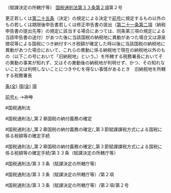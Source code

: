 （賦課決定の所轄庁等）
[国税通則法第３３条第２項](国税通則法＿＿＿＿＿第３３条第２項)第２号

更正若しくは[第二十五条](国税通則法＿＿＿＿＿第２５条第１項)（決定）の規定による決定で[前号](国税通則法＿＿＿＿＿第３３条第２項第１号)に規定するもの以外のもの若しくは期限後申告書若しくは修正申告書の提出（[第二十一条第二項](国税通則法＿＿＿＿＿第２１条第２項)（納税申告書の提出先等）の規定に該当する場合にあつては、同条第三項の規定による当該申告書の送付）があつた後に当該国税の納税地に異動があつた場合又は源泉徴収等による国税につき納付すべき税額が確定した時以後に当該国税の納税地に異動があつた場合において、これらの異動に係る納税地で現在の納税地以外のもの（以下この号において「旧納税地」という。）を所轄する税務署長においてその異動の事実が知れず、又はその異動後の納税地が判明せず、かつ、その知れないこと又は判明しないことにつきやむを得ない事情があるとき　旧納税地を所轄する税務署長

[条(全)](国税通則法＿＿＿＿＿第３３条_.md)    [項(全)](国税通則法＿＿＿＿＿第３３条第２項_.md)    [項](国税通則法＿＿＿＿＿第３３条第２項.md)

[前号←](国税通則法＿＿＿＿＿第３３条第２項第１号.md)  ~~→次号~~

#国税通則法

#国税通則法/_第２章国税の納付義務の確定

#国税通則法/_第２章国税の納付義務の確定/_第３節賦課課税方式による国税に係る税額等の確定手続

#国税通則法/_第２章国税の納付義務の確定/_第３節賦課課税方式による国税に係る税額等の確定手続/第３３条（賦課決定の所轄庁等）

#国税通則法/第３３条（賦課決定の所轄庁等）

#国税通則法/第３３条（賦課決定の所轄庁等）/第２項

#国税通則法/第３３条（賦課決定の所轄庁等）/第２項/第２号

